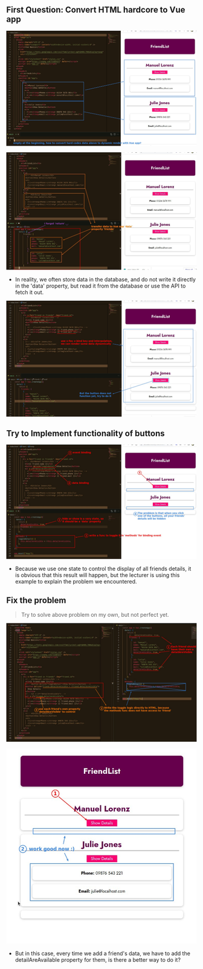 ## **First Question: Convert HTML hardcore to Vue app**

![Alt question](pic/01.jpg)

![Alt create Vue app and build data](pic/02.jpg)

- In reality, we often store data in the database, and do not write it directly in the 'data' property, but read it from the database or use the API to fetch it out.

![Alt bind data to HTML](pic/03.jpg)

## **Try to Implement functionality of buttons**

![Alt implement button try](pic/04.jpg)

- Because we use one state to control the display of all friends details, it is obvious that this result will happen, but the lecturer is using this example to explain the problem we encountered.

## **Fix the problem**

> Try to solve above problem on my own, but not perfect yet.

![Alt fix the problem](pic/05.jpg)

![Alt test](pic/06.jpg)

- But in this case, every time we add a friend's data, we have to add the detailAreAvailable property for them, is there a better way to do it?
